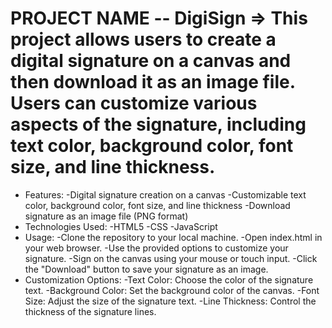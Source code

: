 # PROJECT NAME -- DigiSign => This project allows users to create a digital signature on a canvas and then download it as an image file. Users can customize various aspects of the signature, including text color, background color, font size, and line thickness.

* Features: 
   -Digital signature creation on a canvas
   -Customizable text color, background color, font size, and line thickness
   -Download signature as an image file (PNG format)
* Technologies Used:
    -HTML5
    -CSS
    -JavaScript
* Usage:
    -Clone the repository to your local machine.
    -Open index.html in your web browser.
    -Use the provided options to customize your signature.
    -Sign on the canvas using your mouse or touch input.
    -Click the "Download" button to save your signature as an image.
* Customization Options:
    -Text Color: Choose the color of the signature text.
    -Background Color: Set the background color of the canvas.
    -Font Size: Adjust the size of the signature text.
    -Line Thickness: Control the thickness of the signature lines.
